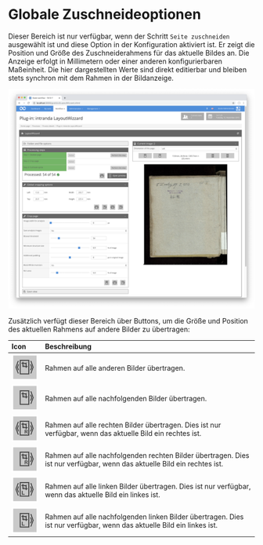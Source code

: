 # Globale Zuschneideoptionen

Dieser Bereich ist nur verfügbar, wenn der Schritt `Seite zuschneiden` ausgewählt ist und diese Option in der Konfiguration aktiviert ist. Er zeigt die Position und Größe des Zuschneiderahmens für das aktuelle Bildes an. Die Anzeige erfolgt in Millimetern oder einer anderen konfigurierbaren Maßeinheit. Die hier dargestellten Werte sind direkt editierbar und bleiben stets synchron mit dem Rahmen in der Bildanzeige.

![Globale Zuschneideoptionen mit den zugeh&#xF6;rigen Optionen](../../../../.gitbook/assets/layoutwizzard_07.png)

Zusätzlich verfügt dieser Bereich über Buttons, um die Größe und Position des aktuellen Rahmens auf andere Bilder zu übertragen:

| Icon | Beschreibung |
| :--- | :--- |
| ![](../../../../.gitbook/assets/layoutwizzard_30.png)  | Rahmen auf alle anderen Bilder übertragen. |
| ![](../../../../.gitbook/assets/layoutwizzard_31.png)  | Rahmen auf alle nachfolgenden Bilder übertragen. |
| ![](../../../../.gitbook/assets/layoutwizzard_41.png)  | Rahmen auf alle rechten Bilder übertragen. Dies ist nur verfügbar, wenn das aktuelle Bild ein rechtes ist. |
| ![](../../../../.gitbook/assets/layoutwizzard_42.png)  | Rahmen auf alle nachfolgenden rechten Bilder übertragen. Dies ist nur verfügbar, wenn das aktuelle Bild ein rechtes ist. |
| ![](../../../../.gitbook/assets/layoutwizzard_32.png)  | Rahmen auf alle linken Bilder übertragen. Dies ist nur verfügbar, wenn das aktuelle Bild ein linkes ist. |
| ![](../../../../.gitbook/assets/layoutwizzard_33.png)  | Rahmen auf alle nachfolgenden linken Bilder übertragen. Dies ist nur verfügbar, wenn das aktuelle Bild ein linkes ist. |




